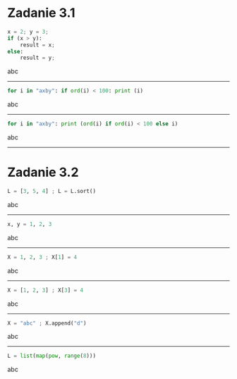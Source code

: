 # Zadanie 3.1

```python
x = 2; y = 3;
if (x > y):
    result = x;
else:
    result = y;
```
abc

---
```python
for i in "axby": if ord(i) < 100: print (i)
```
abc

---
```python
for i in "axby": print (ord(i) if ord(i) < 100 else i)
```

abc

---
# Zadanie 3.2

```python
L = [3, 5, 4] ; L = L.sort()
```

abc

---

```python
x, y = 1, 2, 3
```
abc

---
```python
X = 1, 2, 3 ; X[1] = 4
```
abc

---

```python
X = [1, 2, 3] ; X[3] = 4
```
abc

---
```python
X = "abc" ; X.append("d")
```
abc

---
```python
L = list(map(pow, range(8)))
```

abc